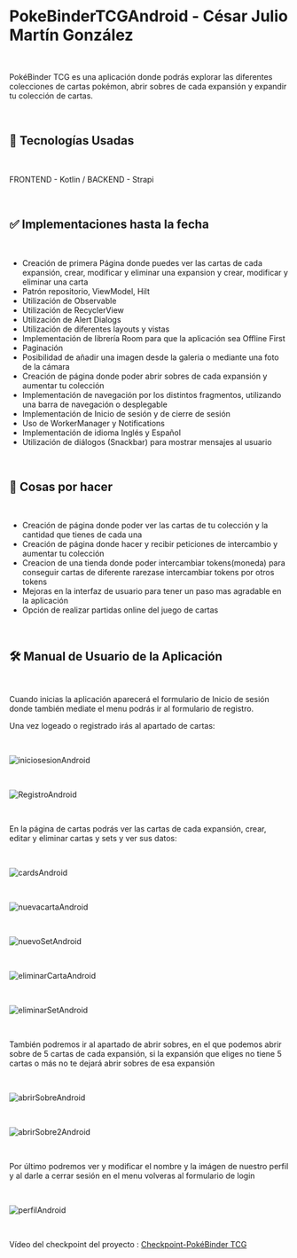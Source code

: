# PokeBinderTCGAndroid - César Julio Martín González
<br>
<p>PokéBinder TCG es una aplicación donde podrás explorar las diferentes colecciones de cartas pokémon, abrir sobres de cada expansión y expandir tu colección de cartas.</p>
<br>
<h2>📱 Tecnologías Usadas</h2>
<br>
<p>FRONTEND - Kotlin / BACKEND - Strapi</p>
<br>
<h2>✅ Implementaciones hasta la fecha</h2>
<br>
<ul>
        <li>Creación de primera Página donde puedes ver las cartas de cada expansión, crear, modificar y eliminar una expansion y crear, modificar y eliminar una carta</li>
        <li>Patrón repositorio, ViewModel, Hilt</li>
        <li>Utilización de Observable</li>
        <li>Utilización de RecyclerView</li>
        <li>Utilización de Alert Dialogs</li>
        <li>Utilización de diferentes layouts y vistas</li>
        <li>Implementación de librería Room para que la aplicación sea Offline First</li>
        <li>Paginación</li>
        <li>Posibilidad de añadir una imagen desde la galeria o mediante una foto de la cámara</li>
        <li>Creación de página donde poder abrir sobres de cada expansión y aumentar tu colección </li>
        <li>Implementación de navegación por los distintos fragmentos, utilizando una barra de navegación o desplegable</li>
        <li>Implementación de Inicio de sesión y de cierre de sesión</li>
        <li>Uso de WorkerManager y Notifications</li>
        <li>Implementación de idioma Inglés y Español</li>
        <li>Utilización de diálogos (Snackbar) para mostrar mensajes al usuario</li>
</ul>
<br>
<h2>🎯 Cosas por hacer</h2>
<br>
<ul>
        <li>Creación de página donde poder ver las cartas de tu colección y la cantidad que tienes de cada una </li>
        <li>Creación de página donde hacer y recibir peticiones de intercambio y aumentar tu colección </li>
        <li>Creacion de una tienda donde poder intercambiar tokens(moneda) para conseguir cartas de diferente rarezase intercambiar tokens por otros tokens</li>
        <li>Mejoras en la interfaz de usuario para tener un paso mas agradable en la aplicación</li>
        <li>Opción de realizar partidas online del juego de cartas</li>
</ul>
<br>
<h2>🛠️ Manual de Usuario de la Aplicación</h2>
<br>
<p>Cuando inicias la aplicación aparecerá el formulario de Inicio de sesión donde también mediate el menu podrás ir al formulario de registro.</p>
<p>Una vez logeado o registrado irás al apartado de cartas:</p>
<br>

![iniciosesionAndroid](https://github.com/user-attachments/assets/95ce561f-0510-439c-9340-cfecb00455c8)

<br>

![RegistroAndroid](https://github.com/user-attachments/assets/0d8f749e-a961-4cf2-bd02-5d506f739eaf)

<br>

En la página de cartas podrás ver las cartas de cada expansión, crear, editar y eliminar cartas y sets y ver sus datos:

<br>

![cardsAndroid](https://github.com/user-attachments/assets/17e53d90-10f6-4f88-9319-3dca430d31f9)

<br>

![nuevacartaAndroid](https://github.com/user-attachments/assets/9e79c089-4776-4f80-8e3e-eae95cce913a)

<br>

![nuevoSetAndroid](https://github.com/user-attachments/assets/96c9a080-c4be-4762-bbe6-f66a80cf4cab)

<br>

![eliminarCartaAndroid](https://github.com/user-attachments/assets/b1f51859-fa3f-48d1-b75a-1d36d2a7ec10)

<br>

![eliminarSetAndroid](https://github.com/user-attachments/assets/4dd5ec60-48a4-4b54-8f08-37285cf96d2b)


<br>

<p>También podremos ir al apartado de abrir sobres, en el que podemos abrir sobre de 5 cartas de cada expansión, si la expansión que eliges no tiene 5 cartas o más no te dejará abrir sobres de esa expansión</p>

<br>

![abrirSobreAndroid](https://github.com/user-attachments/assets/721ef00c-c7f8-49d3-b2ea-0d104bce14ef)

<br>

![abrirSobre2Android](https://github.com/user-attachments/assets/2ad0839b-8c8a-4bc1-bb54-6032f4414670)

<br>

<p>Por último podremos ver y modificar el nombre y la imágen de nuestro perfil y al darle a cerrar sesión en el menu volveras al formulario de login</p>

<br>

![perfilAndroid](https://github.com/user-attachments/assets/eb973baa-456a-4d2c-864d-534fe5207ebd)

<br>

Vídeo del checkpoint del proyecto : [Checkpoint-PokéBinder TCG](https://youtu.be/stX-fsP2Mo8)

